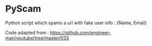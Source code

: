# PyScam
Python script which spams a url with fake user info : {Name, Email}


Code adapted from :
https://github.com/engineer-man/youtube/tree/master/033

